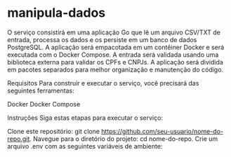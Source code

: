 # manipula-dados

O serviço consistirá em uma aplicação Go que lê um arquivo CSV/TXT de entrada, processa os dados e os persiste em um banco de dados PostgreSQL. A aplicação será empacotada em um contêiner Docker e será executada com o Docker Compose. A entrada será validada usando uma biblioteca externa para validar os CPFs e CNPJs. A aplicação será dividida em pacotes separados para melhor organização e manutenção do código.

Requisitos
Para construir e executar o serviço, você precisará das seguintes ferramentas:

Docker
Docker Compose

Instruções
Siga estas etapas para executar o serviço:

Clone este repositório: git clone https://github.com/seu-usuario/nome-do-repo.git.
Navegue para o diretório do projeto: cd nome-do-repo.
Crie um arquivo .env com as seguintes variáveis de ambiente: